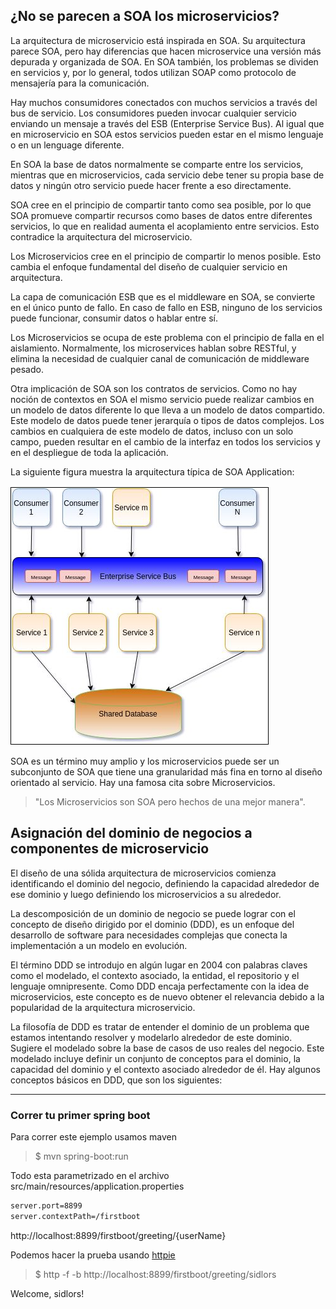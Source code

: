 ##  ¿No se parecen a SOA los microservicios?

La arquitectura de microservicio está inspirada en SOA. Su arquitectura parece SOA, pero hay diferencias que hacen microservice una versión más depurada y organizada de SOA. En SOA también, los problemas se dividen en servicios y, por lo general, todos utilizan SOAP como protocolo de mensajería para la comunicación.

Hay muchos consumidores conectados con muchos servicios a través del bus de servicio. Los consumidores pueden invocar cualquier servicio enviando un mensaje a través del ESB (Enterprise Service Bus). Al igual que en microservicio en SOA estos servicios pueden estar en el mismo lenguaje o en un lenguage diferente.

En SOA  la base de datos normalmente se comparte entre los servicios, mientras que en microservicios, cada servicio debe tener su propia base de datos y ningún otro servicio puede hacer frente a eso directamente.

SOA cree en el principio de compartir tanto como sea posible, por lo que SOA promueve compartir recursos como bases de datos entre diferentes servicios, lo que en realidad aumenta el acoplamiento entre servicios. Esto contradice la arquitectura del microservicio.

Los Microservicios cree en el principio de compartir lo menos posible. Esto cambia el enfoque fundamental del diseño de cualquier servicio en arquitectura.


La capa de comunicación ESB que es el middleware en SOA, se convierte en el único punto de fallo. En caso de fallo en ESB, ninguno de los servicios puede funcionar, consumir datos o hablar entre sí.

Los Microservicios se ocupa de este problema con el principio de falla en el aislamiento. Normalmente, los microservices hablan sobre RESTful, y elimina la necesidad de cualquier canal de comunicación de middleware pesado.

Otra implicación de SOA son los contratos de servicios. Como no hay noción de  contextos en SOA el mismo servicio puede realizar cambios en un modelo de datos diferente lo que lleva a un modelo de datos compartido. Este modelo de datos puede tener jerarquía o tipos de datos complejos. Los cambios en cualquiera de este modelo de datos, incluso con un solo campo, pueden resultar en el cambio de la interfaz en todos los servicios y en el despliegue de toda la aplicación.

La siguiente figura muestra la arquitectura típica de SOA Application:

![](../images/bus.png)


SOA es un término muy amplio y los microservicios puede ser un subconjunto de SOA que tiene una granularidad más fina en torno al diseño orientado al servicio. Hay una famosa cita sobre Microservicios.


>"Los Microservicios son SOA pero hechos de una mejor manera".


## Asignación del dominio de negocios a componentes de microservicio

El diseño de una sólida arquitectura de microservicios comienza identificando el dominio del negocio, definiendo la capacidad alrededor de ese dominio y luego definiendo los microservicios a su alrededor.

La descomposición de un dominio de negocio se puede lograr con el concepto de diseño dirigido por el dominio (DDD), es un enfoque del desarrollo de software para necesidades complejas que conecta la implementación a un modelo en evolución.

El término DDD se introdujo en algún lugar en 2004 con palabras claves como el modelado, el contexto asociado, la entidad, el repositorio y el lenguaje omnipresente. Como DDD encaja perfectamente  con la idea de microservicios, este concepto es de nuevo obtener el relevancia debido a la popularidad de la arquitectura microservicio.

La filosofía de DDD es tratar de entender el dominio de un problema que estamos intentando  resolver y modelarlo alrededor de este dominio. Sugiere el modelado sobre la base de casos de uso reales del negocio. Este modelado incluye definir un conjunto de conceptos para el dominio, la capacidad del dominio y el contexto asociado alrededor de él. Hay algunos conceptos básicos en DDD, que son los siguientes:
___
### Correr tu primer spring boot

Para correr este ejemplo usamos maven

>$ mvn spring-boot:run

Todo esta parametrizado en el archivo src/main/resources/application.properties


```bash
server.port=8899
server.contextPath=/firstboot
```


http://localhost:8899/firstboot/greeting/{userName}

Podemos hacer la prueba usando [httpie](https://httpie.org/)

>$ http -f -b http://localhost:8899/firstboot/greeting/sidlors

Welcome, sidlors!


